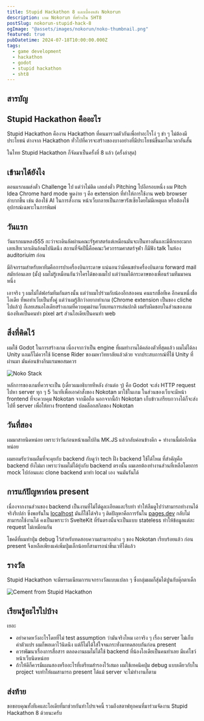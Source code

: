```yaml
---
title: Stupid Hackathon 8 และเบื้องหลัง Nokorun
description: เกม Nokorun ที่สร้างใน SHT8
postSlug: nokorun-stupid-hack-8
ogImage: "@assets/images/nokorun/noko-thumbnail.png"
featured: true
pubDatetime: 2024-07-18T10:00:00.000Z
tags:
  - game development
  - hackathon
  - godot
  - stupid hackathon
  - sht8
---
```


## สารบัญ

## Stupid Hackathon คืออะไร

Stupid Hackathon คืองาน Hackathon ที่คนมารวมตัวกันเพื่อทำอะไรโง่ ๆ ขำ ๆ ไม่ต้องมีประโยชน์ ต่างจาก Hackathon ทั่วไปที่ควรจะสร้างของบางอย่างที่มีประโยชน์ขึ้นมาในเวลาอันสั้น

ในไทย Stupid Hackathon ก็จัดมาเป็นครั้งที่ 8 แล้ว (ครั้งล่าสุด)

## เข้ามาได้ยังไง

ตอนแรกผมส่งตั๋ว Challenge ไป แต่ว่าไม่ติด เลยส่งตั๋ว Pitching ไปอีกรอบหนึ่ง ผม Pitch Idea Chrome hard mode พูดง่าย ๆ คือ extension ที่ทำให้การใช้งาน web browser ลำบากขึ้น เช่น ต้องใช้ AI ในการสั่งงาน หน้าเว็บกลายเป็นภาษารัสเซียโดยไม่มีเหตุผล หรือต้องใช้อุปกรณ์เฉพาะในการพิมพ์

## วันแรก

วันแรกผมหลง555 กะว่าจะเดินลัดผ่านคณะรัฐศาสตร์แต่เหมือนมันจะเป็นทางตันและมีตึกเยอะมาก เลยเสียเวลาเดินอ้อมไปนิดนึง สถานที่จัดปีนี้คือคณะวิศวกรรมศาสตร์จุฬา ก็มีฟัง talk ในห้อง auditoriuim ก่อน

มีกิจกรรมสำหรับหาทีมคือการปาเครื่องบินกระดาษ แน่นอนว่ามีคนขยำเครื่องบินตาม forward mail สมัยก่อนเลย (มั้ง) ผมไม่รู้เหมือนกันว่าใครได้ของผมไป แต่ว่าผมได้กระดาษของเพื่อนร่วมทีมมาคนหนึ่ง

เอาจริง ๆ ผมไม่ได้ฟอร์มทีมกันตรงนั้น แต่ว่าผมไปร่วมกับน้องอีกสองคน คนแรกชื่อทีเค อีกคนหนึ่งชื่อไอเดีย ที่พอทำเว็บเป็นทั้งคู่ แต่ว่าผมรู้สึกว่าอยากทำเกม (Chrome extension เป็นของ cliche ไปแล้ว) ก็เลยเสนอไอเดียสร้างเกมที่ควบคุมผ่านเว็บแทนการเล่นปกติ ผมรับผิดชอบในส่วนของเกม น้องทีเคเป็นคนทำ pixel art ส่วนไอเดียเป็นคนทำ web

## สิ่งที่คิดไว้

ผมใช้ Godot ในการสร้างเกม เนื่องจากว่าเป็น engine ที่ผมทำงานได้คล่องตัวที่สุดแล้ว ผมไม่ได้ลง Unity แถมก็ไม่ควรใช้ license Rider ของมหาวิทยาลัยแล้วด้วย จากประสบการณ์ที่ใช้ Unity ที่ผ่านมา มันค่อนข้างกินแรมพอสมควร

![Noko Stack](@assets/images/nokorun/noko-intended.png)

หลักการของเกมที่ควรจะเป็น (เดี๋ยวผมอธิบายทีหลัง อ่านต่อ ๆ) คือ Godot จะส่ง HTTP request ไปหา server ทุก ๆ 5 วินาทีเพื่อเอาคำสั่งของ Nokotan มาใช้ในเกม ในส่วนของเว็บจะมีหน้า frontend ที่จะควบคุม Nokotan จากมือถือ นอกจากนี้ถ้า Nokotan เก็บข้าวเกรียบกวางได้ก็จะส่งไปที่ server เพื่อให้ทาง frontend ปลดล็อกสกิลของ Nokotan

## วันที่สอง

ผมมาสายนิดหน่อย เพราะว่าวันก่อนหน้าผมไปกิน MK.JS แล้วกลับค่อนข้างดึก + ทำงานนี้ต่ออีกนิดหน่อย

ผมยอมรับว่าผมลืมที่จะคุยกับ backend กับดูว่า tech ฝั่ง backend ใช้ได้ไหม ที่สำคัญคือ backend ยังไม่มา เพราะว่าผมไม่ได้ยุ่งกับ backend ตรงนั้น ผมเลยต้องทำงานส่วนที่เหลือโดยการ mock ไปก่อนและ clone backend มาทำ local เอง จนมันรันได้

## การแก้ปัญหาก่อน present

เนื่องจากงานส่วนของ backend เป็นงานที่ไม่ได้ดูละเอียดและรีบทำ ทำให้ลืมดูไปว่าสามารถทำงานได้จริงรึเปล่า ซึ่งพอรันใน [localhost](http://localhost) มันก็ใช้ได้จริง ๆ ติดปัญหาคือการรันใน [pages.dev](http://pages.dev) กลับไม่สามารถใช้งานได้ คงเป็นเพราะว่า SvelteKit ที่รันตรงนั้นจะเป็นแบบ stateless ทำให้ข้อมูลแต่ละ request ไม่เหมือนกัน

โชคดีที่ผมทำปุ่ม debug ไว้สำหรับทดสอบความสามารถต่าง ๆ ของ Nokotan เรียบร้อยแล้ว ก่อน present จึงเหลือเพียงแค่เพิ่มปุ่มเล็กน้อยก็สามารถนำขึ้นเวทีได้แล้ว

## รางวัล

Stupid Hackathon จะมีธรรมเนียมการแจกรางวัลแบบแปลก ๆ ซึ่งกลุ่มผมก็สุ่มได้ปูนกับตุ๊กตาเด็ก

![Cement from Stupid Hackathon](@assets/images/nokorun/noko-award.jpg)

## เรียนรู้อะไรไปบ้าง

เยอะ

- อย่าคาดหวังอะไรโดยที่ไม่ test assumption ว่ามันจริงไหม เอาจริง ๆ เรื่อง server ไม่เก็บค่าตัวแปร ผมก็พอเดาไว้นิดนึง แต่ก็ไม่ได้ใส่ใจจนกระทั่งมาทดสอบกันก่อน present
- ควรพัฒนาเรื่องการสื่อสาร ตลอดงานผมไม่ได้ใช้ backend ที่น้องไอเดียเป็นคนทำเลย มีแค่โชว์หน้าเว็บนิดหน่อย
- ถ้าให้ดีก็ควรมีแผนสองหรืออะไรที่เตรียมสำรองไว้เสมอ ผมใช้เทคนิคปุ่ม debug แบบเดียวกับใน project จบทำให้ผมสามารถ present ได้แม้ server จะไม่ทำงานก็ตาม

## ส่งท้าย

ขอขอบคุณทั้งทีเคและไอเดียที่มาช่วยกันทำโปรเจคนี้ รวมถึงสตาฟทุกคนที่มาร่วมจัดงาน Stupid Hackathon 8 ด้วยนะครับ
